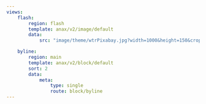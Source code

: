 ```yaml
---
views:
    flash:
        region: flash
        template: anax/v2/image/default
        data:
            src: "image/theme/wtrPixabay.jpg?width=1000&height=150&crop-to-fit&area=0,0,30,0"

    byline:
        region: main
        template: anax/v2/block/default
        sort: 2
        data:
            meta:
                type: single
                route: block/byline
---
```

